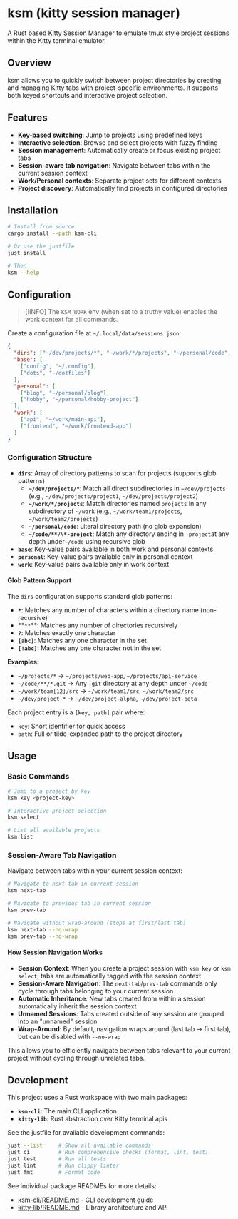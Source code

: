 # ksm (kitty session manager)

A Rust based Kitty Session Manager to emulate tmux style project sessions within the Kitty terminal emulator.

## Overview

ksm allows you to quickly switch between project directories by creating and managing Kitty tabs with project-specific environments. It supports both keyed shortcuts and interactive project selection.

## Features

- **Key-based switching**: Jump to projects using predefined keys
- **Interactive selection**: Browse and select projects with fuzzy finding
- **Session management**: Automatically create or focus existing project tabs
- **Session-aware tab navigation**: Navigate between tabs within the current session context
- **Work/Personal contexts**: Separate project sets for different contexts
- **Project discovery**: Automatically find projects in configured directories

## Installation

```bash
# Install from source
cargo install --path ksm-cli

# Or use the justfile
just install

# Then
ksm --help
```

## Configuration

> [!INFO]
> The `KSM_WORK` env (when set to a truthy value) enables the work context for all commands.

Create a configuration file at `~/.local/data/sessions.json`:

```json
{
  "dirs": ["~/dev/projects/*", "~/work/*/projects", "~/personal/code", "~/code/**/*-project"],
  "base": [
    ["config", "~/.config"],
    ["dots", "~/dotfiles"]
  ],
  "personal": [
    ["blog", "~/personal/blog"],
    ["hobby", "~/personal/hobby-project"]
  ],
  "work": [
    ["api", "~/work/main-api"],
    ["frontend", "~/work/frontend-app"]
  ]
}
```

### Configuration Structure

- **`dirs`**: Array of directory patterns to scan for projects (supports glob patterns)
  - **`~/dev/projects/*`**: Match all direct subdirectories in `~/dev/projects` (e.g., `~/dev/projects/project1`, `~/dev/projects/project2`)
  - **`~/work/*/projects`**: Match directories named `projects` in any subdirectory of `~/work` (e.g., `~/work/team1/projects`, `~/work/team2/projects`)
  - **`~/personal/code`**: Literal directory path (no glob expansion)
  - **`~/code/**/\*-project`**: Match any directory ending in `-project`at any depth under`~/code` using recursive glob
- **`base`**: Key-value pairs available in both work and personal contexts
- **`personal`**: Key-value pairs available only in personal context
- **`work`**: Key-value pairs available only in work context

#### Glob Pattern Support

The `dirs` configuration supports standard glob patterns:

- **`*`**: Matches any number of characters within a directory name (non-recursive)
- **`**`\*\*: Matches any number of directories recursively
- **`?`**: Matches exactly one character
- **`[abc]`**: Matches any one character in the set
- **`[!abc]`**: Matches any one character not in the set

**Examples:**

- `~/projects/*` → `~/projects/web-app`, `~/projects/api-service`
- `~/code/**/*.git` → Any `.git` directory at any depth under `~/code`
- `~/work/team[12]/src` → `~/work/team1/src`, `~/work/team2/src`
- `~/dev/project-*` → `~/dev/project-alpha`, `~/dev/project-beta`

Each project entry is a `[key, path]` pair where:

- `key`: Short identifier for quick access
- `path`: Full or tilde-expanded path to the project directory

## Usage

### Basic Commands

```bash
# Jump to a project by key
ksm key <project-key>

# Interactive project selection
ksm select

# List all available projects
ksm list
```

### Session-Aware Tab Navigation

Navigate between tabs within your current session context:

```bash
# Navigate to next tab in current session
ksm next-tab

# Navigate to previous tab in current session
ksm prev-tab

# Navigate without wrap-around (stops at first/last tab)
ksm next-tab --no-wrap
ksm prev-tab --no-wrap
```

#### How Session Navigation Works

- **Session Context**: When you create a project session with `ksm key` or `ksm select`, tabs are automatically tagged with the session context
- **Session-Aware Navigation**: The `next-tab`/`prev-tab` commands only cycle through tabs belonging to your current session
- **Automatic Inheritance**: New tabs created from within a session automatically inherit the session context
- **Unnamed Sessions**: Tabs created outside of any session are grouped into an "unnamed" session
- **Wrap-Around**: By default, navigation wraps around (last tab → first tab), but can be disabled with `--no-wrap`

This allows you to efficiently navigate between tabs relevant to your current project without cycling through unrelated tabs.

## Development

This project uses a Rust workspace with two main packages:

- **`ksm-cli`**: The main CLI application
- **`kitty-lib`**: Rust abstraction over Kitty terminal apis

See the justfile for available development commands:

```bash
just --list     # Show all available commands
just ci         # Run comprehensive checks (format, lint, test)
just test       # Run all tests
just lint       # Run clippy linter
just fmt        # Format code
```

See individual package READMEs for more details:

- [ksm-cli/README.md](ksm-cli/README.md) - CLI development guide
- [kitty-lib/README.md](kitty-lib/README.md) - Library architecture and API
